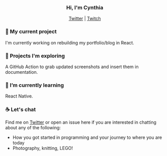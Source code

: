 <h3 align="center">Hi, I'm Cynthia</h3>
<p align="center"><a href="https://twitter.com/cynthiarich07">Twitter</a> | <a href="https://twitch.tv/coding-with-cynthia">Twitch</a>

### 🔭  My current project

I'm currently working on rebuilding my portfolio/blog in React.

### :rocket: Projects I'm exploring

A GitHub Action to grab updated screenshots and insert them in documentation.

### 🌱  I’m currently learning 

React Native.

### :coffee: Let's chat

Find me on [Twitter](https://twitter.com/cynthiarich07) or open an issue here if you are interested in chatting about any of the following:

- How you got started in programming and your journey to where you are today
- Photography, knitting, LEGO!

